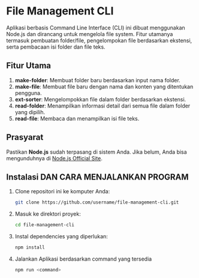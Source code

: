 # File Management CLI

Aplikasi berbasis Command Line Interface (CLI) ini dibuat menggunakan Node.js dan dirancang untuk mengelola file system. Fitur utamanya termasuk pembuatan folder/file, pengelompokan file berdasarkan ekstensi, serta pembacaan isi folder dan file teks.

## Fitur Utama
1. **make-folder**: Membuat folder baru berdasarkan input nama folder.
2. **make-file**: Membuat file baru dengan nama dan konten yang ditentukan pengguna.
3. **ext-sorter**: Mengelompokkan file dalam folder berdasarkan ekstensi.
4. **read-folder**: Menampilkan informasi detail dari semua file dalam folder yang dipilih.
5. **read-file**: Membaca dan menampilkan isi file teks.

## Prasyarat
Pastikan **Node.js** sudah terpasang di sistem Anda. Jika belum, Anda bisa mengunduhnya di [Node.js Official Site](https://nodejs.org/).

## Instalasi DAN CARA MENJALANKAN PROGRAM

1. Clone repositori ini ke komputer Anda:
   ```bash
   git clone https://github.com/username/file-management-cli.git

2. Masuk ke direktori proyek:
   ```bash
   cd file-management-cli

3. Instal dependencies yang diperlukan: 
   ```bash
   npm install

4. Jalankan Aplikasi berdasarkan command yang tersedia
   ```bash
   npm run <command>
